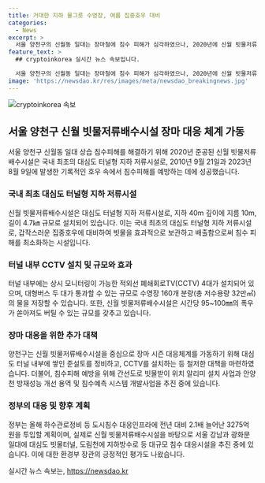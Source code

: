 ```yaml
---
title: 거대한 지하 물그릇 수영장, 여름 집중호우 대비
categories:
  - News
excerpt: >
  서울 양천구의 신월동 일대는 장마철에 침수 피해가 심각하였으나, 2020년에 신월 빗물저류배수시설이 준공되었고, 국내 최초의 대심도 터널형 지하 저류시설이 운영 중이다. 이를 통해 2023년의 기록적인 폭우가 내렸을 때도 신월동은 침수피해가 없었다. 이 시설은 대형버스 두 대가 통과할 수 있는 규모로 수영장 160개 분량의 물을 저장할 수 있으며, 집중호우 시에 물을 저류한 뒤 안양천으로 배출하여 도로 침수피해를 막고 있다. 이에 양천구는 장마 시즌 대응을 위해 대심도 터널 내부에 적외선 CCTV 4대를 설치하고, 침수 예측 시스템 개발 등을 추진하여 대규모 침수 대응시설의 설치를 계획 중이다.
feature_text: >
  ## cryptoinkorea 실시간 뉴스 속보입니다.

  서울 양천구의 신월동 일대는 장마철에 침수 피해가 심각하였으나, 2020년에 신월 빗물저류배수시설이 준공되었고, 국내 최초의 대심도 터널형 지하 저류시설이 운영 중이다. 이를 통해 2023년의 기록적인 폭우가 내렸을 때도 신월동은 침수피해가 없었다. 이 시설은 대형버스 두 대가 통과할 수 있는 규모로 수영장 160개 분량의 물을 저장할 수 있으며, 집중호우 시에 물을 저류한 뒤 안양천으로 배출하여 도로 침수피해를 막고 있다. 이에 양천구는 장마 시즌 대응을 위해 대심도 터널 내부에 적외선 CCTV 4대를 설치하고, 침수 예측 시스템 개발 등을 추진하여 대규모 침수 대응시설의 설치를 계획 중이다.
image: 'https://newsdao.kr/res/images/meta/newsdao_breakingnews.jpg'
---
```


<p><img src="https://newsdao.kr/res/images/meta/newsdao_breakingnews.jpg" alt="cryptoinkorea 속보" /></p>

<h2 data-ke-size="size26">서울 양천구 신월 빗물저류배수시설 장마 대응 체계 가동</h2>

<p data-ke-size="size16">서울 양천구 신월동 일대 상습 침수피해를 해결하기 위해 2020년 준공된 신월 빗물저류배수시설은 국내 최초의 대심도 터널형 지하 저류시설로, 2010년 9월 21일과 2023년 8월 9일에 발생한 기록적인 호우 속에서 침수피해를 예방하는 데에 성공했습니다.</p>

<h3><b>국내 최초 대심도 터널형 지하 저류시설</b></h3>

<p data-ke-size="size16">신월 빗물저류배수시설은 대심도 터널형 지하 저류시설로, 지하 40m 깊이에 지름 10m, 길이 4.7㎞ 규모로 설치되어 있습니다. 이는 국내 최초의 대심도 터널형 지하 저류시설로, 갑작스러운 집중호우에 대비하여 빗물을 효과적으로 보관하고 배출함으로써 침수 피해를 최소화하는 시설입니다.</p>

<h3><b>터널 내부 CCTV 설치 및 규모와 효과</b></h3>

<p data-ke-size="size16">터널 내부에는 상시 모니터링이 가능한 적외선 폐쇄회로TV(CCTV) 4대가 설치되어 있으며, 대형버스 두 대가 통과할 수 있는 규모로 수영장 160개 분량(총 저수용량 32만㎥)의 물을 저장할 수 있습니다. 또한, 신월 빗물저류배수시설은 시간당 95~100㎜의 폭우가 쏟아져도 버틸 수 있는 규모를 갖추고 있습니다.</p>

<h3><b>장마 대응을 위한 추가 대책</b></h3>

<p data-ke-size="size16">양천구는 신월 빗물저류배수시설을 중심으로 장마 시즌 대응체계를 가동하기 위해 대심도 터널 내부에 쌓인 준설토를 정비하고, CCTV를 설치하는 등 철저한 대책을 마련하였습니다. 더불어, 침수피해 예방을 위해 간선도로 빗물받이 위치 알리미 설치 사업과 안양천 방재성능 개선 용역 및 침수예측 시스템 개발사업을 추진 중에 있습니다.</p>

<h3><b>정부의 대응 및 향후 계획</b></h3>

<p data-ke-size="size16">정부는 올해 하수관로정비 등 도시침수 대응인프라에 전년 대비 2.1배 늘어난 3275억 원을 투입할 계획이며, 실제로 신월 빗물저류배수시설을 바탕으로 서울 강남과 광화문 일대에 대심도 빗물터널, 도림천에 지하방수로 등 대규모 침수 대응시설을 추진 중에 있습니다. 이에 대한 환경부 장관의 긍정적인 평가도 나왔습니다.</p>
실시간 뉴스 속보는, <a href="https://newsdao.kr" rel="dofollow">https://newsdao.kr</a>


